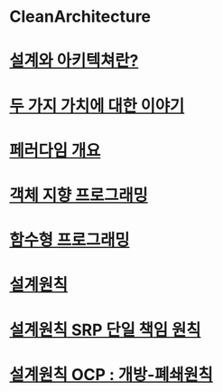 # CleanArchitecture


[설계와 아키텍쳐란?](https://github.com/HwangWoonChun/CleanArchitecture/blob/main/clean/clean_01.md)
===========
[두 가지 가치에 대한 이야기](https://github.com/HwangWoonChun/CleanArchitecture/blob/main/clean/clean_02.md)
===========
[페러다임 개요](https://github.com/HwangWoonChun/CleanArchitecture/blob/main/clean/clean_02.md)
===========
[객체 지향 프로그래밍](https://github.com/HwangWoonChun/CleanArchitecture/blob/main/clean/clean_04.md)
===========
[함수형 프로그래밍](https://github.com/HwangWoonChun/CleanArchitecture/blob/main/clean/clean_05.md)
===========
[설계원칙](https://github.com/HwangWoonChun/CleanArchitecture/blob/main/clean/clean_06.md)
===========
[설계원칙 SRP 단일 책임 원칙](https://github.com/HwangWoonChun/CleanArchitecture/blob/main/clean/clean_07.md)
===========
[설계원칙 OCP : 개방-폐쇄원칙](https://github.com/HwangWoonChun/CleanArchitecture/blob/main/clean/clean_08.md)
===========
